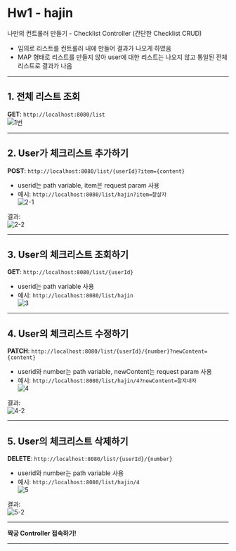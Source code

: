 # **Hw1 - hajin**  
나만의 컨트롤러 만들기 - Checklist Controller (간단한 Checklist CRUD)  

* 임의로 리스트를 컨트롤러 내에 만들어 결과가 나오게 하였음  
* MAP 형태로 리스트를 만들지 않아 user에 대한 리스트는 나오지 않고 통일된 전체 리스트로 결과가 나옴  

---

## 1. 전체 리스트 조회  
**GET**: `http://localhost:8080/list`  
![1번](https://github.com/user-attachments/assets/76e526c7-2289-49df-992d-90609024d8c2)  

---

## 2. User가 체크리스트 추가하기  
**POST**: `http://localhost:8080/list/{userId}?item={content}`  
- userid는 path variable, item은 request param 사용  
- 예시: `http://localhost:8080/list/hajin?item=잘살자`  
![2-1](https://github.com/user-attachments/assets/4757045a-1156-4f56-93e0-4e619d83ee03)  

결과:  
![2-2](https://github.com/user-attachments/assets/d019b14b-0a97-497d-a82a-9c2407805e88)  

---

## 3. User의 체크리스트 조회하기  
**GET**: `http://localhost:8080/list/{userId}`  
- userid는 path variable 사용  
- 예시: `http://localhost:8080/list/hajin`  
![3](https://github.com/user-attachments/assets/4ae3efba-6a15-4b4a-b938-6825f16c0a96)  

---

## 4. User의 체크리스트 수정하기  
**PATCH**: `http://localhost:8080/list/{userId}/{number}?newContent={content}`  
- userid와 number는 path variable, newContent는 request param 사용  
- 예시: `http://localhost:8080/list/hajin/4?newContent=잘지내자`  
![4](https://github.com/user-attachments/assets/65b9dee2-e6ea-4f00-8a44-7dd2e271de18)  

결과:  
![4-2](https://github.com/user-attachments/assets/87265214-d4d0-4aeb-a618-b38412ce4855)  

---

## 5. User의 체크리스트 삭제하기  
**DELETE**: `http://localhost:8080/list/{userId}/{number}`  
- userid와 number는 path variable 사용  
- 예시: `http://localhost:8080/list/hajin/4`  
![5](https://github.com/user-attachments/assets/f72a48b9-d6ca-4765-9f70-c1e633fdba5a)  

결과:  
![5-2](https://github.com/user-attachments/assets/a7d1ae0f-51fb-4b34-8519-ce4956ede03e)  

---

**짝궁 Controller 접속하기!**

---
